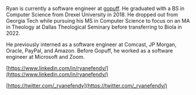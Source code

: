 Ryan is currently a software engineer at [gopuff](https://gopuff.com/). He graduated with a BS in Computer Science from Drexel University in 2018. He dropped out from Georgia Tech while pursuing his MS in Computer Science to focus on an MA in Theology at Dallas Theological Seminary before transferring to Biola in 2022.

He previously interned as a software engineer at Comcast, JP Morgan, Oracle, PayPal, and Amazon. Before Gopuff, he worked as a software engineer at Microsoft and Zoom.

[https://www.linkedin.com/in/ryanefendy/](https://www.linkedin.com/in/ryanefendy/)

[https://twitter.com/_ryanefendy](https://twitter.com/_ryanefendy/)